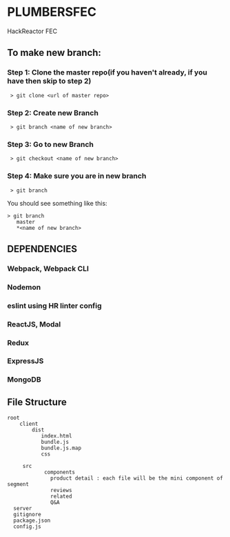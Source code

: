 # PLUMBERSFEC
HackReactor FEC

## To make new branch: 
  ### Step 1: Clone the master repo(if you haven't already, if you have then skip to step 2)
  ```
   > git clone <url of master repo>
  ```
  ### Step 2: Create new Branch
  ```
   > git branch <name of new branch>
  ```
  ### Step 3: Go to new Branch
  ```
   > git checkout <name of new branch>
  ```
  ### Step 4: Make sure you are in new branch
  ```
   > git branch
  ```
   You should see something like this:
   ```
   > git branch
      master
      *<name of new branch>
   ```
   
   
## DEPENDENCIES 

  ### Webpack, Webpack CLI
  ### Nodemon
  ### eslint using HR linter config
  ### ReactJS, Modal
  ### Redux
  ### ExpressJS
  ### MongoDB
  
## File Structure
```
root
    client
        dist
           index.html
           bundle.js
           bundle.js.map
           css
            
     src
            components
              product detail : each file will be the mini component of segment
              reviews
              related
              Q&A
  server
  gitignore
  package.json
  config.js
```
  
  
